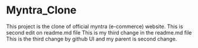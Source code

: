# Myntra_Clone
This project is the clone of official myntra (e-commerce) website.
This is second edit on readme.md file
This is my third change in the readme.md file
This is the third change by github UI and my parent is second change.

